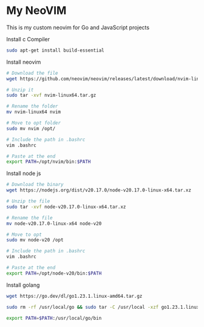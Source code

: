 # My NeoVIM

This is my custom neovim for Go and JavaScript projects

Install c Compiler
```bash
sudo apt-get install build-essential
```

Install neovim
```bash
# Download the file
wget https://github.com/neovim/neovim/releases/latest/download/nvim-linux64.tar.gz

# Unzip it
sudo tar -xvf nvim-linux64.tar.gz

# Rename the folder
mv nvim-linux64 nvim

# Move to opt folder
sudo mv nvim /opt/

# Include the path in .bashrc
vim .bashrc

# Paste at the end
export PATH=/opt/nvim/bin:$PATH
```

Install node js
```bash
# Download the binary
wget https://nodejs.org/dist/v20.17.0/node-v20.17.0-linux-x64.tar.xz

# Unzip the file
sudo tar -xvf node-v20.17.0-linux-x64.tar.xz

# Rename the file
mv node-v20.17.0-linux-x64 node-v20

# Move to opt
sudo mv node-v20 /opt

# Include the path in .bashrc
vim .bashrc

# Paste at the end
export PATH=/opt/node-v20/bin:$PATH
```

Install golang
```bash
wget https://go.dev/dl/go1.23.1.linux-amd64.tar.gz

sudo rm -rf /usr/local/go && sudo tar -C /usr/local -xzf go1.23.1.linux-amd64.tar.gz

export PATH=$PATH:/usr/local/go/bin
```
